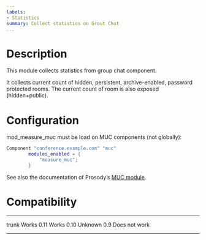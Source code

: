 ```yaml
---
labels:
- Statistics
summary: Collect statistics on Grout Chat
...
```


Description
===========

This module collects statistics from group chat component.

It collects current count of hidden, persistent, archive-enabled, password
protected rooms. The current count of room is also exposed (hidden+public).


Configuration
=============

mod\_measure\_muc must be load on MUC components (not globally):

```lua
Component "conference.example.com" "muc"
		modules_enabled = {
			"measure_muc";
		}
```

See also the documentation of Prosody’s [MUC module](https://prosody.im/doc/modules/mod_muc).

Compatibility
=============

  ------- -------------
  trunk   Works
  0.11    Works
  0.10    Unknown
  0.9     Does not work
  ------- -------------
